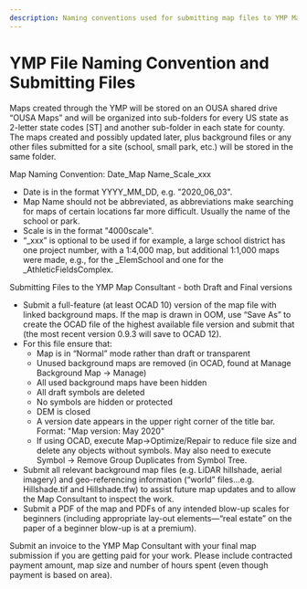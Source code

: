 ```yaml
---
description: Naming conventions used for submitting map files to YMP Map Consultant
---
```


# YMP File Naming Convention and Submitting Files

Maps created through the YMP will be stored on an OUSA shared drive “OUSA Maps” and will be organized into sub-folders for every US state as 2-letter state codes \[ST\] and another sub-folder in each state for county. The maps created and possibly updated later, plus background files or any other files submitted for a site \(school, small park, etc.\) will be stored in the same folder.

Map Naming Convention: Date\_Map Name\_Scale\_xxx

* Date is in the format YYYY\_MM\_DD, e.g. "2020\_06\_03".
* Map Name should not be abbreviated, as abbreviations make searching for maps of certain locations far more difficult. Usually the name of the school or park.
* Scale is in the format "4000scale".
* “\_xxx” is optional to be used if for example, a large school district has one project number, with a 1:4,000 map, but additional 1:1,000 maps were made, e.g., for the \_ElemSchool and one for the \_AthleticFieldsComplex.

Submitting Files to the YMP Map Consultant - both Draft and Final versions

* Submit a full-feature \(at least OCAD 10\) version of the map file with linked background maps. If the map is drawn in OOM, use “Save As” to create the OCAD file of the highest available file version and submit that \(the most recent version 0.9.3 will save to OCAD 12\).
* For this file ensure that:
  * Map is in “Normal” mode rather than draft or transparent
  * Unused background maps are removed \(in OCAD, found at Manage Background Map -&gt; Manage\)
  * All used background maps have been hidden
  * All draft symbols are deleted
  * No symbols are hidden or protected
  * DEM is closed
  * A version date appears in the upper right corner of the title bar. Format: "Map version: May 2020"
  * If using OCAD, execute Map-&gt;Optimize/Repair to reduce file size and delete any objects without symbols. May also need to execute Symbol -&gt; Remove Group Duplicates from Symbol Tree.
* Submit all relevant background map files \(e.g. LiDAR hillshade, aerial imagery\) and geo-referencing information \(“world” files…e.g. Hillshade.tif and Hillshade.tfw\) to assist future map updates and to allow the Map Consultant to inspect the work.
* Submit a PDF of the map and PDFs of any intended blow-up scales for beginners \(including appropriate lay-out elements—“real estate” on the paper of a beginner blow-up is at a premium\).

Submit an invoice to the YMP Map Consultant with your final map submission if you are getting paid for your work. Please include contracted payment amount, map size and number of hours spent \(even though payment is based on area\). 


